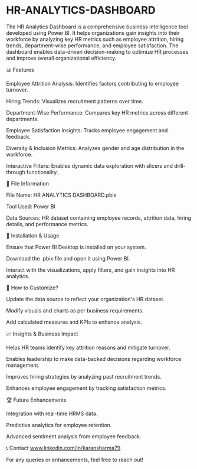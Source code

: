 # HR-ANALYTICS-DASHBOARD
The HR Analytics Dashboard is a comprehensive business intelligence tool developed using Power BI. It helps organizations gain insights into their workforce by analyzing key HR metrics such as employee attrition, hiring trends, department-wise performance, and employee satisfaction. 
The dashboard enables data-driven decision-making to optimize HR processes and improve overall organizational efficiency.

📊 Features

Employee Attrition Analysis: Identifies factors contributing to employee turnover.

Hiring Trends: Visualizes recruitment patterns over time.

Department-Wise Performance: Compares key HR metrics across different departments.

Employee Satisfaction Insights: Tracks employee engagement and feedback.

Diversity & Inclusion Metrics: Analyzes gender and age distribution in the workforce.

Interactive Filters: Enables dynamic data exploration with slicers and drill-through functionality.

📂 File Information

File Name: HR ANALYTICS DASHBOARD.pbix

Tool Used: Power BI

Data Sources: HR dataset containing employee records, attrition data, hiring details, and performance metrics.

🔧 Installation & Usage

Ensure that Power BI Desktop is installed on your system.

Download the .pbix file and open it using Power BI.

Interact with the visualizations, apply filters, and gain insights into HR analytics.

📌 How to Customize?

Update the data source to reflect your organization's HR dataset.

Modify visuals and charts as per business requirements.

Add calculated measures and KPIs to enhance analysis.

📈 Insights & Business Impact

Helps HR teams identify key attrition reasons and mitigate turnover.

Enables leadership to make data-backed decisions regarding workforce management.

Improves hiring strategies by analyzing past recruitment trends.

Enhances employee engagement by tracking satisfaction metrics.

🏆 Future Enhancements

Integration with real-time HRMS data.

Predictive analytics for employee retention.

Advanced sentiment analysis from employee feedback.

📞 Contact 
www.linkedin.com/in/karansharma79

For any queries or enhancements, feel free to reach out!

